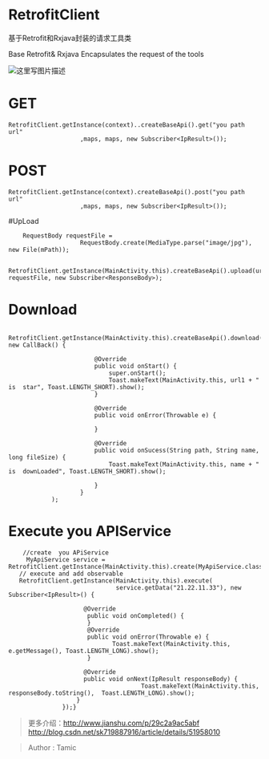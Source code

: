 # RetrofitClient
基于Retrofit和Rxjava封装的请求工具类 

Base Retrofit& Rxjava Encapsulates the request of the tools

![这里写图片描述](http://img.blog.csdn.net/20160725150118164)

# GET

    RetrofitClient.getInstance(context)..createBaseApi().get("you path url"
                        ,maps, maps, new Subscriber<IpResult>());


# POST

    RetrofitClient.getInstance(context).createBaseApi().post("you path url"
                        ,maps, maps, new Subscriber<IpResult>());
                
#UpLoad

        RequestBody requestFile =
                        RequestBody.create(MediaType.parse("image/jpg"), new File(mPath));
            
        RetrofitClient.getInstance(MainActivity.this).createBaseApi().upload(url, requestFile, new Subscriber<ResponseBody>);
                
                
# Download   

      RetrofitClient.getInstance(MainActivity.this).createBaseApi().download(url1, new CallBack() {

                            @Override
                            public void onStart() {
                                super.onStart();
                                Toast.makeText(MainActivity.this, url1 + "  is  star", Toast.LENGTH_SHORT).show();
                            }

                            @Override
                            public void onError(Throwable e) {

                            }

                            @Override
                            public void onSucess(String path, String name, long fileSize) {
                                Toast.makeText(MainActivity.this, name + " is  downLoaded", Toast.LENGTH_SHORT).show();

                            }
                        }
                );

# Execute you APIService    

        //create  you APiService    
         MyApiService service = RetrofitClient.getInstance(MainActivity.this).create(MyApiService.class);    
       // execute and add observable    
       RetrofitClient.getInstance(MainActivity.this).execute(            
                                  service.getData("21.22.11.33"), new Subscriber<IpResult>() {                                     

                         @Override                
                          public void onCompleted() {               
                          } 
                          @Override                
                          public void onError(Throwable e) {                    
                                 Toast.makeText(MainActivity.this, e.getMessage(), Toast.LENGTH_LONG).show();                            
                          }   

                         @Override                
                         public void onNext(IpResult responseBody) {    
                                         Toast.makeText(MainActivity.this, responseBody.toString(),  Toast.LENGTH_LONG).show();                
                       }             
                   });}
 
 
 >更多介绍：http://www.jianshu.com/p/29c2a9ac5abf
 >  http://blog.csdn.net/sk719887916/article/details/51958010
 
 >Author : Tamic
